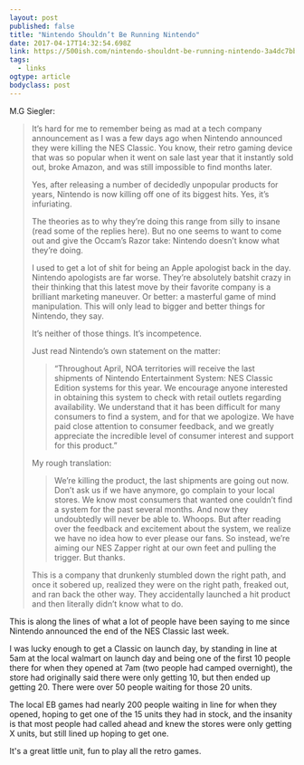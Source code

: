 ```yaml
---
layout: post 
published: false 
title: "Nintendo Shouldn’t Be Running Nintendo" 
date: 2017-04-17T14:32:54.698Z 
link: https://500ish.com/nintendo-shouldnt-be-running-nintendo-3a4dc7bb469d 
tags:
  - links
ogtype: article 
bodyclass: post 
---
```


M.G Siegler:

> It’s hard for me to remember being as mad at a tech company announcement as I was a few days ago when Nintendo announced they were killing the NES Classic. You know, their retro gaming device that was so popular when it went on sale last year that it instantly sold out, broke Amazon, and was still impossible to find months later.
> 
> Yes, after releasing a number of decidedly unpopular products for years, Nintendo is now killing off one of its biggest hits. Yes, it’s infuriating.
> 
> The theories as to why they’re doing this range from silly to insane (read some of the replies here). But no one seems to want to come out and give the Occam’s Razor take: Nintendo doesn’t know what they’re doing.
> 
> I used to get a lot of shit for being an Apple apologist back in the day. Nintendo apologists are far worse. They’re absolutely batshit crazy in their thinking that this latest move by their favorite company is a brilliant marketing maneuver. Or better: a masterful game of mind manipulation. This will only lead to bigger and better things for Nintendo, they say.
> 
> It’s neither of those things. It’s incompetence.
> 
> Just read Nintendo’s own statement on the matter:
> 
> > “Throughout April, NOA territories will receive the last shipments of Nintendo Entertainment System: NES Classic Edition systems for this year. We encourage anyone interested in obtaining this system to check with retail outlets regarding availability. We understand that it has been difficult for many consumers to find a system, and for that we apologize. We have paid close attention to consumer feedback, and we greatly appreciate the incredible level of consumer interest and support for this product.”
> 
> My rough translation:
> 
> > We’re killing the product, the last shipments are going out now. Don’t ask us if we have anymore, go complain to your local stores. We know most consumers that wanted one couldn’t find a system for the past several months. And now they undoubtedly will never be able to. Whoops. But after reading over the feedback and excitement about the system, we realize we have no idea how to ever please our fans. So instead, we’re aiming our NES Zapper right at our own feet and pulling the trigger. But thanks.
> 
> This is a company that drunkenly stumbled down the right path, and once it sobered up, realized they were on the right path, freaked out, and ran back the other way. They accidentally launched a hit product and then literally didn’t know what to do.

This is along the lines of what a lot of people have been saying to me since Nintendo announced the end of the NES Classic last week.

I was lucky enough to get a Classic on launch day, by standing in line at 5am at the local walmart on launch day and being one of the first 10 people there for when they opened at 7am (two people had camped overnight), the store had originally said there were only getting 10, but then ended up getting 20. There were over 50 people waiting for those 20 units.

The local EB games had nearly 200 people waiting in line for when they opened, hoping to get one of the 15 units they had in stock, and the insanity is that most people had called ahead and knew the stores were only getting X units, but still lined up hoping to get one.

It's a great little unit, fun to play all the retro games.